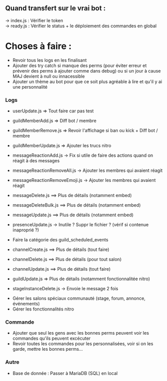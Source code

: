 ## Quand transfert sur le vrai bot :

-> index.js : Vérifier le token  
-> ready.js : Vérifier le status + le déploiement des commandes en global

# Choses à faire :

- Revoir tous les logs en les finalisant
- Ajouter des try catch si manque des perms (pour éviter erreur et prévenir des perms à ajouter comme dans debug) ou si un jour à cause MAJ devient à null ou innacessible
- Ajouter un thème au bot pour que ce soit plus agréable à lire et qu'il y ai une personnalité

### Logs

- userUpdate.js                 => Tout faire car pas test
- guildMemberAdd.js             => Diff bot / membre
- guildMemberRemove.js          => Revoir l'affichage si ban ou kick + Diff bot / membre
- guildMemberUpdate.js          => Ajouter les trucs nitro
- messageReactionAdd.js         -> Fix si utile de faire des actions quand on réagit à des messages
- messageReactionRemoveAll.js   -> Ajouter les membres qui avaient réagit
- messageReactionRemoveEmoji.js -> Ajouter les membres qui avaient réagit
- messageDelete.js              ==> Plus de détails (notamment embed)
- messageDeleteBulk.js          ==> Plus de détails (notamment embed)
- messageUpdate.js              ==> Plus de détails (notamment embed)
- presenceUpdate.js             -> Inutile ? Suppr le fichier ? (vérif si contenue inaproprié ?)

- Faire la catégorie des guild_scheduled_events

- channelCreate.js              ==> Plus de détails (tout faire)
- channelDelete.js              ==> Plus de détails (pour tout salon)
- channelUpdate.js              ==> Plus de détails (tout faire)
- guildUpdate.js                => Plus de détails (notamment fonctionnalitée nitro)
- stageInstanceDelete.js        -> Envoie le message 2 fois

+ Gérer les salons spéciaux communauté (stage, forum, annonce, événements)
+ Gérer les fonctionnalités nitro


### Commande

- Ajouter que seul les gens avec les bonnes perms peuvent voir les commandes qu'ils peuvent excécuter
- Revoir toutes les commandes pour les personnalisées, voir si on les garde, mettre les bonnes perms...

### Autre

- Base de donnée : Passer à MariaDB (SQL) en local